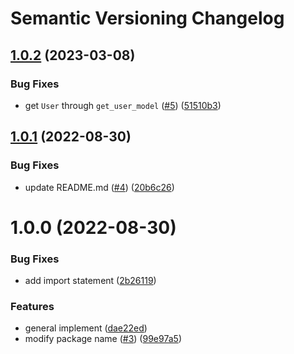 # Semantic Versioning Changelog

## [1.0.2](https://github.com/casdoor/django-casdoor-auth/compare/v1.0.1...v1.0.2) (2023-03-08)


### Bug Fixes

* get `User` through `get_user_model` ([#5](https://github.com/casdoor/django-casdoor-auth/issues/5)) ([51510b3](https://github.com/casdoor/django-casdoor-auth/commit/51510b336d0a04ec8075926fcf1856c337774a1b))

## [1.0.1](https://github.com/casdoor/django-casdoor-auth/compare/v1.0.0...v1.0.1) (2022-08-30)


### Bug Fixes

* update README.md ([#4](https://github.com/casdoor/django-casdoor-auth/issues/4)) ([20b6c26](https://github.com/casdoor/django-casdoor-auth/commit/20b6c2647c9cd08511ef5123ea0568a76122f6be))

# 1.0.0 (2022-08-30)


### Bug Fixes

* add import statement ([2b26119](https://github.com/casdoor/django-casdoor-auth/commit/2b26119fc4b96ac7b555aa7494f1913e4341e5ba))


### Features

* general implement ([dae22ed](https://github.com/casdoor/django-casdoor-auth/commit/dae22ed6dee6f1c5823f0f270e9d9e6206fb61df))
* modify package name ([#3](https://github.com/casdoor/django-casdoor-auth/issues/3)) ([99e97a5](https://github.com/casdoor/django-casdoor-auth/commit/99e97a5f3f0538695e3b8c42a8be82de0da3e6e8))
